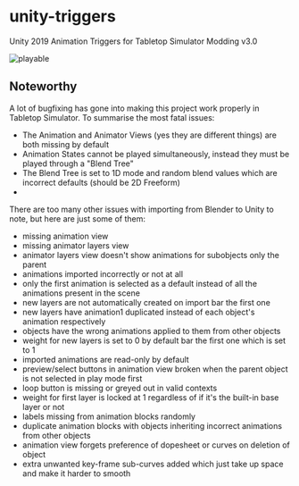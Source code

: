 # unity-triggers
Unity 2019 Animation Triggers for Tabletop Simulator Modding v3.0

![playable](https://github.com/TheMindVirus/unity-triggers/blob/blender/playable.gif)

## Noteworthy
A lot of bugfixing has gone into making this project work properly in Tabletop Simulator.
To summarise the most fatal issues:
 - The Animation and Animator Views (yes they are different things) are both missing by default
 - Animation States cannot be played simultaneously, instead they must be played through a "Blend Tree"
 - The Blend Tree is set to 1D mode and random blend values which are incorrect defaults (should be 2D Freeform)
 - 
There are too many other issues with importing from Blender to Unity to note, but here are just some of them:
 - missing animation view
 - missing animator layers view
 - animator layers view doesn't show animations for subobjects only the parent
 - animations imported incorrectly or not at all
 - only the first animation is selected as a default instead of all the animations present in the scene
 - new layers are not automatically created on import bar the first one
 - new layers have animation1 duplicated instead of each object's animation respectively
 - objects have the wrong animations applied to them from other objects
 - weight for new layers is set to 0 by default bar the first one which is set to 1
 - imported animations are read-only by default
 - preview/select buttons in animation view broken when the parent object is not selected in play mode first
 - loop button is missing or greyed out in valid contexts
 - weight for first layer is locked at 1 regardless of if it's the built-in base layer or not
 - labels missing from animation blocks randomly
 - duplicate animation blocks with objects inheriting incorrect animations from other objects
 - animation view forgets preference of dopesheet or curves on deletion of object
 - extra unwanted key-frame sub-curves added which just take up space and make it harder to smooth
